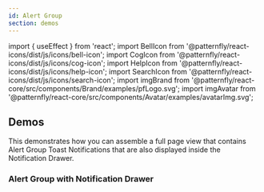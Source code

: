 ```yaml
---
id: Alert Group
section: demos
---
```


import { useEffect } from 'react';
import BellIcon from '@patternfly/react-icons/dist/js/icons/bell-icon';
import CogIcon from '@patternfly/react-icons/dist/js/icons/cog-icon';
import HelpIcon from '@patternfly/react-icons/dist/js/icons/help-icon';
import SearchIcon from '@patternfly/react-icons/dist/js/icons/search-icon';
import imgBrand from '@patternfly/react-core/src/components/Brand/examples/pfLogo.svg';
import imgAvatar from '@patternfly/react-core/src/components/Avatar/examples/avatarImg.svg';


## Demos

This demonstrates how you can assemble a full page view that contains Alert Group Toast Notifications that are also displayed inside the Notification Drawer.

### Alert Group with Notification Drawer

```ts file='./AlertGroupDemo.tsx' isFullscreen
```
